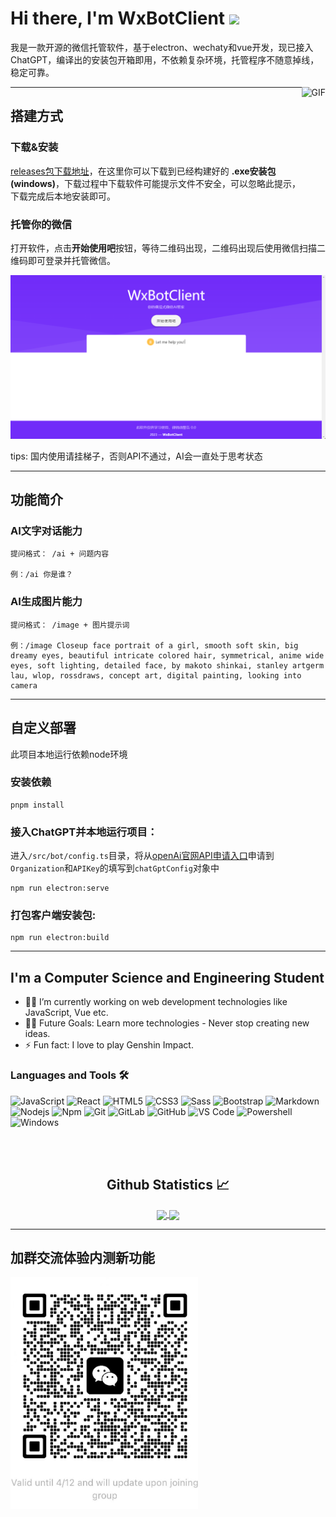 # Hi there, I'm WxBotClient <img width="30px" src="https://media.tenor.com/images/3b388fe03da271d2674faf85eb7c3fcd/tenor.gif" />
我是一款开源的微信托管软件，基于electron、wechaty和vue开发，现已接入ChatGPT，编译出的安装包开箱即用，不依赖复杂环境，托管程序不随意掉线，稳定可靠。

<img align="right" alt="GIF" height="160px" src="https://media.giphy.com/media/du3J3cXyzhj75IOgvA/giphy.gif" />


---
## 搭建方式
### 下载&安装
[releases包下载地址](https://github.com/LittleCCB/wx-bot-client/releases)，在这里你可以下载到已经构建好的 **.exe安装包(windows)**，下载过程中下载软件可能提示文件不安全，可以忽略此提示，下载完成后本地安装即可。

### 托管你的微信
打开软件，点击**开始使用吧**按钮，等待二维码出现，二维码出现后使用微信扫描二维码即可登录并托管微信。

![markdown picture](./doc/images/one.png)

tips: 国内使用请挂梯子，否则API不通过，AI会一直处于思考状态

---
## 功能简介
### AI文字对话能力

```
提问格式： /ai + 问题内容

例：/ai 你是谁？
```

### AI生成图片能力
```
提问格式： /image + 图片提示词

例：/image Closeup face portrait of a girl, smooth soft skin, big dreamy eyes, beautiful intricate colored hair, symmetrical, anime wide eyes, soft lighting, detailed face, by makoto shinkai, stanley artgerm lau, wlop, rossdraws, concept art, digital painting, looking into camera
```

---

## 自定义部署
此项目本地运行依赖node环境

### 安装依赖
```
pnpm install
```

### 接入ChatGPT并本地运行项目：

进入`/src/bot/config.ts`目录，将从[openAi官网API申请入口](https://platform.openai.com/account/api-keys)申请到`Organization`和`APIKey`的填写到`chatGptConfig`对象中


```
npm run electron:serve
```

### 打包客户端安装包:
```
npm run electron:build
```
---
## I'm a Computer Science and Engineering Student  

- 👨‍💻 I’m currently working on web development technologies like JavaScript, Vue etc.
- 💪🏼 Future Goals: Learn more technologies - Never stop creating new ideas.
- ⚡ Fun fact: I love to play Genshin Impact.


### Languages and Tools 🛠 

![JavaScript](https://img.shields.io/badge/-JavaScript-%23F7DF1C?style=flat-square&logo=javascript&logoColor=000000&labelColor=%23F7DF1C&color=%23FFCE5A)
![React](https://img.shields.io/badge/-React-61DAFB?style=flat-square&logo=react&logoColor=ffffff)
![HTML5](https://img.shields.io/badge/-HTML5-%23E44D27?style=flat-square&logo=html5&logoColor=ffffff)
![CSS3](https://img.shields.io/badge/-CSS3-%231572B6?style=flat-square&logo=css3)
![Sass](https://img.shields.io/badge/-Sass-%23CC6699?style=flat-square&logo=sass&logoColor=ffffff)
![Bootstrap](https://img.shields.io/badge/-Bootstrap-563D7C?style=flat-square&logo=Bootstrap)
![Markdown](https://img.shields.io/badge/-Markdown-000000?style=flat-square&logo=markdown)
![Nodejs](https://img.shields.io/badge/-Nodejs-339933?style=flat-square&logo=Node.js&logoColor=ffffff)
![Npm](https://img.shields.io/badge/-npm-CB3837?style=flat-square&logo=npm)
![Git](https://img.shields.io/badge/-Git-%23F05032?style=flat-square&logo=git&logoColor=%23ffffff)
![GitLab](https://img.shields.io/badge/-GitLab-FCA121?style=flat-square&logo=gitlab)
![GitHub](https://img.shields.io/badge/-GitHub-181717?style=flat-square&logo=github)
![VS Code](http://img.shields.io/badge/-VS%20Code-007ACC?style=flat-square&logo=visual-studio-code&logoColor=ffffff)
![Powershell](http://img.shields.io/badge/-Powershell-5391FE?style=flat-square&logo=powershell&logoColor=ffffff)
![Windows](http://img.shields.io/badge/-Windows-0078D6?style=flat-square&logo=windows&logoColor=ffffff)

<br/>

<br/>

  <h2 align="center"> Github Statistics 📈 </h2>
  
  <div align="center"> 
     <a href="">
      <img align="center" src="https://github-readme-stats-sigma-five.vercel.app/api?username=LittleCCB&show_icons=true&include_all_commits=true&count_private=true&theme=react&line_height=40" />
    </a>
    <a href="">
      <img align="center" src="https://github-readme-stats.vercel.app/api/top-langs/?username=LittleCCB&theme=react&line_height=40&hide=css"/>
    </a>
</div
  
<br/>

---
## 加群交流体验内测新功能

<img src="./doc/images/groupimg.jpg" alt="drawing" width="300"/>